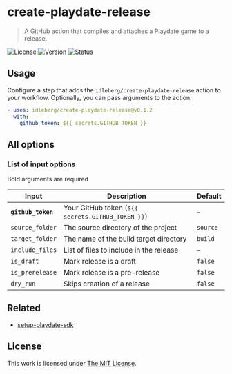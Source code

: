 # create-playdate-release

> A GitHub action that compiles and attaches a Playdate game to a release.

[![License](https://flat.badgen.net/github/license/idleberg/create-playdate-release)](LICENSE)
[![Version](https://flat.badgen.net/github/release/idleberg/create-playdate-release)](https://github.com/idleberg/create-playdate-release/releases)
[![Status](https://flat.badgen.net/github/checks/idleberg/create-playdate-release/?label=build)](https://github.com/idleberg/create-playdate-release/actions)

## Usage

Configure a step that adds the `idleberg/create-playdate-release` action to your workflow. Optionally, you can pass arguments to the action.

```yaml
- uses: idleberg/create-playdate-release@v0.1.2
  with: 
    github_token: ${{ secrets.GITHUB_TOKEN }}
```

## All options

### List of input options

Bold arguments are required

| Input              | Description                                       | Default  |
| ------------------ | --------------------------------------------------| -------- |
| **`github_token`** | Your GitHub token (`${{ secrets.GITHUB_TOKEN }}`) | –        |
| `source_folder`    | The source directory of the project               | `source` |
| `target_folder`    | The name of the build target directory            | `build`  |
| `include_files`    | List of files to include in the release           | –        |
| `is_draft`         | Mark release is a draft                           | `false`  |
| `is_prerelease`    | Mark release is a pre-release                     | `false`  |
| `dry_run` | Skips creation of a release | `false` |

## Related

- [setup-playdate-sdk](https://github.com/marketplace/actions/setup-playdate-sdk)

## License

This work is licensed under [The MIT License](LICENSE).
